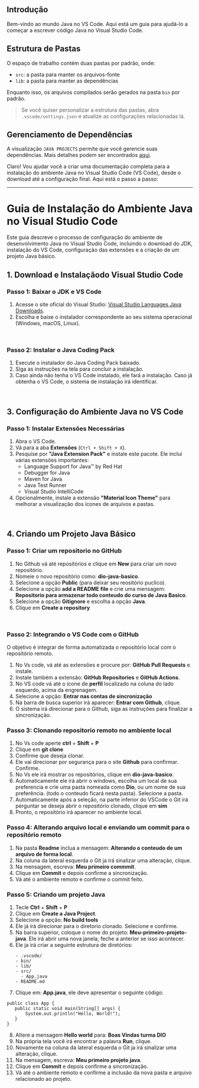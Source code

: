 ## Introdução

Bem-vindo ao mundo Java no VS Code. Aqui está um guia para ajudá-lo a começar a escrever código Java no Visual Studio Code.

## Estrutura de Pastas

O espaço de trabalho contém duas pastas por padrão, onde:

- `src`: a pasta para manter os arquivos-fonte
- `lib`: a pasta para manter as dependências

Enquanto isso, os arquivos compilados serão gerados na pasta `bin` por padrão.

> Se você quiser personalizar a estrutura das pastas, abra `.vscode/settings.json` e atualize as configurações relacionadas lá.

## Gerenciamento de Dependências

A visualização `JAVA PROJECTS` permite que você gerencie suas dependências. Mais detalhes podem ser encontrados [aqui](https://github.com/microsoft/vscode-java-dependency#manage-dependencies).

Claro! Vou ajudar você a criar uma documentação completa para a instalação do ambiente Java no Visual Studio Code (VS Code), desde o download até a configuração final. Aqui está o passo a passo:

---

# Guia de Instalação do Ambiente Java no Visual Studio Code

Este guia descreve o processo de configuração do ambiente de desenvolvimento Java no Visual Studio Code, incluindo o download do JDK, instalação do VS Code, configuração das extensões e a criação de um projeto Java básico.
<br>

## 1. **Download e Instalaçãodo Visual Studio Code**

### Passo 1: Baixar o JDK e VS Code
1. Acesse o site oficial do Visual Studio: [Visual Studio Languages Java Downloads](https://code.visualstudio.com/docs/languages/java).
2. Escolha e baixe o instalador correspondente ao seu sistema operacional (Windows, macOS, Linux).
<br>

### Passo 2: Instalar o Java Coding Pack
1. Execute o instalador do Java Coding Pack baixado.
2. Siga as instruções na tela para concluir a instalação.
3. Caso ainda não tenha o VS Code instalado, ele fará a instalação. Caso já obtenha o VS Code, o sistema de instalação irá identificar.
<br>

## 3. **Configuração do Ambiente Java no VS Code**

### Passo 1: Instalar Extensões Necessárias
1. Abra o VS Code.
2. Vá para a aba **Extensões** (`Ctrl + Shift + X`).
3. Pesquise por **"Java Extension Pack"** e instale este pacote. Ele inclui várias extensões importantes:
   - Language Support for Java™ by Red Hat
   - Debugger for Java
   - Maven for Java
   - Java Test Runner
   - Visual Studio IntelliCode
4. Opcionalmente, instale a extensão **"Material Icon Theme"** para melhorar a visualização dos ícones de arquivos e pastas.
<br>


## 4. **Criando um Projeto Java Básico**

### Passo 1: Criar um repositorio no GitHub
1. No Github vá até repositórios e clique em **New** para criar um novo repositório.
2. Nomeie o novo repositório como: **dio-java-basico**.
3. Selecione a opção **Public** (para deixar seu reositório puclico).
4. Selecione a opção **add a README file** e crie uma mensagem: **Repositorio para armazenar todo conteudo do curso de Java Basico**.
5. Selecione a opção **Gitignore** e escolha a opção **Java**.
6. Clique em **Create a repository**
<br>

### Passo 2: **Integrando o VS Code com o GitHub**
O objetivo é integrar de forma automatizada o repositório local com o repositório remoto.
1. No Vs code, vá até as extensões e procure por: **GitHub Pull Requests** e instale.
2. Instale também a extensão: **GitHub Repositories** e **GitHub Actions**.
3. No VS code vá até o ícone de **perfil**  localizado na coluna do lado esquerdo, acima da engrenagem. 
4. Selecione a opção: **Entrar nas contas de sincronização**
5. Na barra de busca superior irá aparecer: **Entrar com Github**, clique.
6. O sistema irá direcionar para o Github, siga as instruções para finalizar a sincronização.

### Passo 3: **Clonando repositorio remoto no ambiente local**
1. No Vs code aperte **ctrl** + **Shift** + **P**
2. Clique em **git clone**
3. Confirme que deseja clonar. 
4. Ele vai direcionar por segurança para o site **Github** para confirmar. Confirme.
5. No Vs ele irá mostrar os repositórios, clique em **dio-java-basico**. 
6. Automaticamente ele irá abrir o windows, escolha um local de sua preferencia e crie uma pasta nomeada como **Dio**, ou um nome de sua preferência. (todo o conteudo ficará nesta pasta). Selecione a pasta.
7. Automaticamente após a seleção, na parte inferior do VSCode o Git irá perguntar se deseja abrir o repositório clonado, clique em **sim**
8. Pronto, o repositório irá aparecer no ambiente local.

### Passo 4: **Alterando arquivo local e enviando um commit para o repositório remoto**
1. Na pasta **Readme** inclua a mensagem: **Alterando o conteudo de um arquivo de forma local**.
2. Na coluna da lateral esquerda o Git ja irá sinalizar uma alteração, clique.
3. Na mensagem, escreva: **Meu primeiro commmit**.
4. Clique em **Commit** e depois confirme a sincronização.
5. Vá até o ambiente remoto e confirme o commit feito.


### Passo 5: **Criando um projeto Java**
1. Tecle **Ctrl** + **Shift** + **P**
2. Clique em **Create a Java Project**.
3. Selecione a opção: **No build tools**
4. Ele já irá direcionar para o diretorio clonado. Selecione e confirme.
5. Na barra superior, coloque o nome do projeto: **Meu-primeiro-projeto-java**. Ele irá abrir uma nova janela, feche a anterior se isso acontecer.
6. Ele ja irá criar a seguinte estrutura de diretórios:
   ```
   - .vscode/
   - bin/
   - lib/
   - src/
     - App.java
   - README.md
   ```
7. Clique em: **App.java**, ele deve apresentar o seguinte código: 
 ```
public class App {
    public static void main(String[] args) {
        System.out.println("Hello, World!");
    }
}
 ```
 8. Altere a mensagem **Hello world** para: **Boas Vindas turma DIO**
 9. Na própria tela você irá encontrar a palavra **Run**, clique. 
 10. Novamente na coluna da lateral esquerda o Git ja irá sinalizar uma alteração, clique.
 11. Na mensagem, escreva: **Meu primeiro projeto java**.
 12. Clique em **Commit** e depois confirme a sincronização.
 5. Vá até o ambiente remoto e confirme a inclusão da nova pasta e arquivo relacionado ao projeto.



